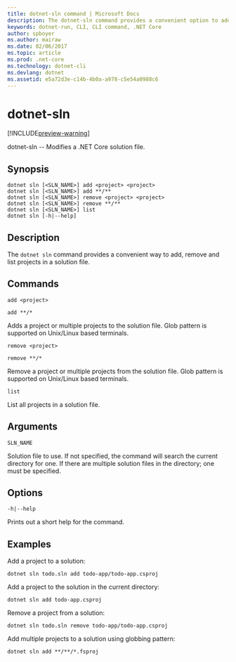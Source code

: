 ```yaml
---
title: dotnet-sln command | Microsoft Docs
description: The dotnet-sln command provides a convenient option to add, remove, and list projects in a solution file.
keywords: dotnet-run, CLI, CLI command, .NET Core
author: spboyer
ms.author: mairaw
ms.date: 02/06/2017
ms.topic: article
ms.prod: .net-core
ms.technology: dotnet-cli
ms.devlang: dotnet
ms.assetid: e5a72d3e-c14b-4b0a-a978-c5e54a0988c6
---
```

# dotnet-sln

[!INCLUDE[preview-warning](../../../includes/warning.md)]

dotnet-sln -- Modifies a .NET Core solution file.

## Synopsis

```
dotnet sln [<SLN_NAME>] add <project> <project>
dotnet sln [<SLN_NAME>] add **/**
dotnet sln [<SLN_NAME>] remove <project> <project>
dotnet sln [<SLN_NAME>] remove **/**
dotnet sln [<SLN_NAME>] list
dotnet sln [-h|--help]
```

## Description

The `dotnet sln` command provides a convenient way to add, remove and list projects in a solution file.

## Commands

`add <project>`

`add **/*`

Adds a project or multiple projects to the solution file. Glob pattern is supported on Unix/Linux based terminals.

`remove <project>`

`remove **/*`

Remove a project or multiple projects from the solution file. Glob pattern is supported on Unix/Linux based terminals.

`list`

List all projects in a solution file.

## Arguments

`SLN_NAME`

Solution file to use. If not specified, the command will search the current directory for one. If there are multiple solution files in the directory; one must be specified.

## Options

`-h|--help`

Prints out a short help for the command.

## Examples

Add a project to a solution:

`dotnet sln todo.sln add todo-app/todo-app.csproj`

Add a project to the solution in the current directory:

`dotnet sln add todo-app.csproj`

Remove a project from a solution:

`dotnet sln todo.sln remove todo-app/todo-app.csproj`

Add multiple projects to a solution using globbing pattern:

`dotnet sln add **/**/*.fsproj`
